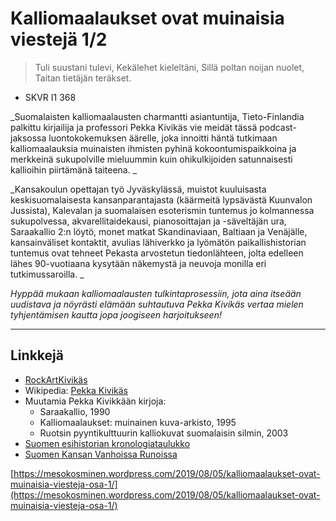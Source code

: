 # Kalliomaalaukset ovat muinaisia viestejä 1/2

> Tuli suustani tulevi, Kekälehet kieleltäni, Sillä poltan noijan nuolet, Taitan tietäjän teräkset. - SKVR I1 368

_Suomalaisten kalliomaalausten charmantti asiantuntija, Tieto-Finlandia palkittu kirjailija ja professori Pekka Kivikäs vie meidät tässä podcast-jaksossa luontokokemuksen äärelle, joka innoitti häntä tutkimaan kalliomaalauksia muinaisten ihmisten pyhinä kokoontumispaikkoina ja merkkeinä sukupolville mieluummin kuin ohikulkijoiden satunnaisesti kallioihin piirtämänä taiteena._

_Kansakoulun opettajan työ Jyväskylässä, muistot kuuluisasta keskisuomalaisesta kansanparantajasta \(käärmeitä lypsävästä Kuunvalon Jussista\), Kalevalan ja suomalaisen esoterismin tuntemus jo kolmannessa sukupolvessa, akvarellitaidekausi, pianosoittajan ja -säveltäjän ura, Saraakallio 2:n löytö, monet matkat Skandinaviaan, Baltiaan ja Venäjälle, kansainväliset kontaktit, avulias lähiverkko ja lyömätön paikallishistorian tuntemus ovat tehneet Pekasta arvostetun tiedonlähteen, jolta edelleen lähes 90-vuotiaana kysytään näkemystä ja neuvoja monilla eri tutkimussaroilla._

_Hyppää mukaan kalliomaalausten tulkintaprosessiin, jota aina itseään uudistava ja nöyrästi elämään suhtautuva Pekka Kivikäs vertaa mielen tyhjentämisen kautta jopa joogiseen harjoitukseen!_

---

## Linkkejä

* [RockArtKivikäs](http://www.rockartkivikas.fi/)
* Wikipedia: [Pekka Kivikäs](https://fi.wikipedia.org/wiki/Pekka_Kivik%C3%A4s)
* Muutamia Pekka Kivikkään kirjoja:
  * Saraakallio, 1990
  * Kalliomaalaukset: muinainen kuva-arkisto, 1995
  * Ruotsin pyyntikulttuurin kalliokuvat suomalaisin silmin, 2003
* [Suomen esihistorian kronologiataulukko](http://www.mikroliitti.fi/tietoa/aikakaa/aikakaaf.htm)
* [Suomen Kansan Vanhoissa Runoissa](https://skvr.fi/)

[https://mesokosminen.wordpress.com/2019/08/05/kalliomaalaukset-ovat-muinaisia-viesteja-osa-1/](https://mesokosminen.wordpress.com/2019/08/05/kalliomaalaukset-ovat-muinaisia-viesteja-osa-1/)

